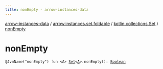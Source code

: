 ```yaml
---
title: nonEmpty - arrow-instances-data
---
```


[arrow-instances-data](../../index.html) / [arrow.instances.set.foldable](../index.html) / [kotlin.collections.Set](index.html) / [nonEmpty](./non-empty.html)

# nonEmpty

`@JvmName("nonEmpty") fun <A> `[`Set`](https://kotlinlang.org/api/latest/jvm/stdlib/kotlin.collections/-set/index.html)`<`[`A`](non-empty.html#A)`>.nonEmpty(): `[`Boolean`](https://kotlinlang.org/api/latest/jvm/stdlib/kotlin/-boolean/index.html)
